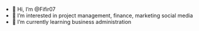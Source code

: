 - 👋 Hi, I’m @Fifir07
- 👀 I’m interested in project management, finance, marketing social media
- 🌱 I’m currently learning business administration
<!---
Fifir07/Fifir07 is a ✨ special ✨ repository because its `README.md` (this file) appears on your GitHub profile.
You can click the Preview link to take a look at your changes.
--->
